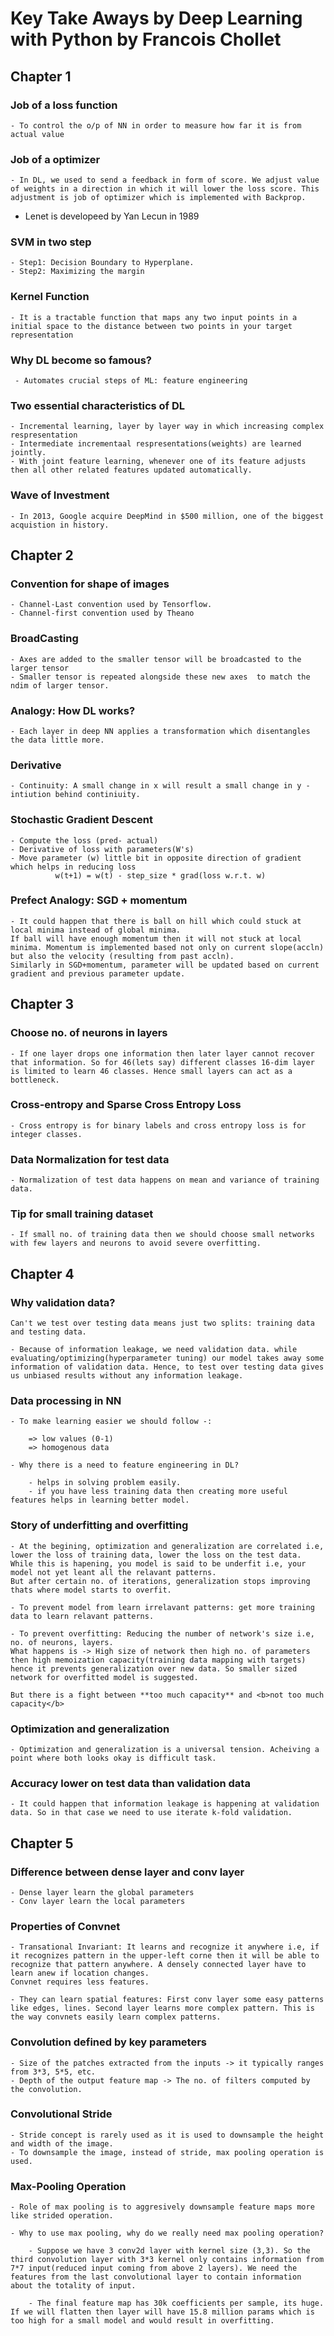 # Key Take Aways by Deep Learning with Python by Francois Chollet

## Chapter 1

### Job of a loss function

    - To control the o/p of NN in order to measure how far it is from actual value

### Job of a optimizer

    - In DL, we used to send a feedback in form of score. We adjust value of weights in a direction in which it will lower the loss score. This adjustment is job of optimizer which is implemented with Backprop.

* Lenet is developeed by Yan Lecun in 1989

### SVM in two step

    - Step1: Decision Boundary to Hyperplane.
    - Step2: Maximizing the margin

### Kernel Function

    - It is a tractable function that maps any two input points in a initial space to the distance between two points in your target representation

### Why DL become so famous?

     - Automates crucial steps of ML: feature engineering

### Two essential characteristics of DL 

    - Incremental learning, layer by layer way in which increasing complex respresentation
    - Intermediate incrementaal respresentations(weights) are learned jointly.
    - With joint feature learning, whenever one of its feature adjusts then all other related features updated automatically.

### Wave of Investment

    - In 2013, Google acquire DeepMind in $500 million, one of the biggest acquistion in history.

## Chapter 2

### Convention for shape of images

    - Channel-Last convention used by Tensorflow.
    - Channel-first convention used by Theano

### BroadCasting

    - Axes are added to the smaller tensor will be broadcasted to the larger tensor
    - Smaller tensor is repeated alongside these new axes  to match the ndim of larger tensor.

### Analogy: How DL works?

    - Each layer in deep NN applies a transformation which disentangles the data little more. 

### Derivative
    
    - Continuity: A small change in x will result a small change in y - intiution behind continiuity.
    
### Stochastic Gradient Descent

    - Compute the loss (pred- actual)
    - Derivative of loss with parameters(W's)
    - Move parameter (w) little bit in opposite direction of gradient which helps in reducing loss
              w(t+1) = w(t) - step_size * grad(loss w.r.t. w) 

### Prefect Analogy: SGD + momentum

    - It could happen that there is ball on hill which could stuck at local minima instead of global minima. 
    If ball will have enough momentum then it will not stuck at local minima. Momentum is implemented based not only on current slope(accln) but also the velocity (resulting from past accln). 
    Similarly in SGD+momentum, parameter will be updated based on current gradient and previous parameter update.

## Chapter 3

### Choose no. of neurons in layers

    - If one layer drops one information then later layer cannot recover that information. So for 46(lets say) different classes 16-dim layer is limited to learn 46 classes. Hence small layers can act as a bottleneck.


### Cross-entropy and Sparse Cross Entropy Loss

    - Cross entropy is for binary labels and cross entropy loss is for integer classes.

### Data Normalization for test data

    - Normalization of test data happens on mean and variance of training data.

### Tip for small training dataset

    - If small no. of training data then we should choose small networks with few layers and neurons to avoid severe overfitting.

## Chapter 4

### Why validation data?

    Can't we test over testing data means just two splits: training data and testing data.

    - Because of information leakage, we need validation data. while evaluating/optimizing(hyperparameter tuning) our model takes away some information of validation data. Hence, to test over testing data gives us unbiased results without any information leakage.

### Data processing in NN

    - To make learning easier we should follow -:

        => low values (0-1)
        => homogenous data

    - Why there is a need to feature engineering in DL?

        - helps in solving problem easily.
        - if you have less training data then creating more useful features helps in learning better model.

### Story of underfitting and overfitting

    - At the begining, optimization and generalization are correlated i.e, lower the loss of training data, lower the loss on the test data. While this is hapening, you model is said to be underfit i.e, your model not yet leant all the relavant patterns.
    But after certain no. of iterations, generalization stops improving thats where model starts to overfit.

    - To prevent model from learn irrelavant patterns: get more training data to learn relavant patterns.

    - To prevent overfitting: Reducing the number of network's size i.e, no. of neurons, layers. 
    What happens is -> High size of network then high no. of parameters then high memoization capacity(training data mapping with targets) hence it prevents generalization over new data. So smaller sized network for overfitted model is suggested.

    But there is a fight between **too much capacity** and <b>not too much capacity</b>

### Optimization and generalization

    - Optimization and generalization is a universal tension. Acheiving a point where both looks okay is difficult task.

### Accuracy lower on test data than validation data

    - It could happen that information leakage is happening at validation data. So in that case we need to use iterate k-fold validation.

## Chapter 5

### Difference between dense layer and conv layer
    
    - Dense layer learn the global parameters
    - Conv layer learn the local parameters

### Properties of Convnet

    - Transational Invariant: It learns and recognize it anywhere i.e, if it recognizes pattern in the upper-left corne then it will be able to recognize that pattern anywhere. A densely connected layer have to learn anew if location changes.
    Convnet requires less features.

    - They can learn spatial features: First conv layer some easy patterns like edges, lines. Second layer learns more complex pattern. This is the way convnets easily learn complex patterns.

### Convolution defined by key parameters

    - Size of the patches extracted from the inputs -> it typically ranges from 3*3, 5*5, etc.
    - Depth of the output feature map -> The no. of filters computed by the convolution.


### Convolutional Stride

    - Stride concept is rarely used as it is used to downsample the height and width of the image. 
    - To downsample the image, instead of stride, max pooling operation is used.

### Max-Pooling Operation

    - Role of max pooling is to aggresively downsample feature maps more like strided operation.

    - Why to use max pooling, why do we really need max pooling operation?

        - Suppose we have 3 conv2d layer with kernel size (3,3). So the third convolution layer with 3*3 kernel only contains information from 7*7 input(reduced input coming from above 2 layers). We need the features from the last convolutional layer to contain information about the totality of input.

        - The final feature map has 30k coefficients per sample, its huge. If we will flatten then layer will have 15.8 million params which is too high for a small model and would result in overfitting.


        
    
